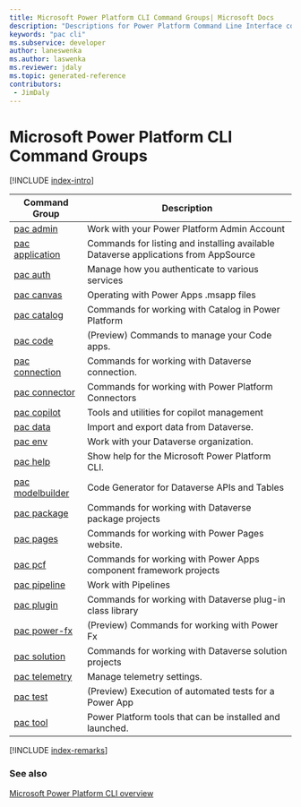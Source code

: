 ```yaml
---
title: Microsoft Power Platform CLI Command Groups| Microsoft Docs
description: "Descriptions for Power Platform Command Line Interface commands."
keywords: "pac cli"
ms.subservice: developer
author: laneswenka
ms.author: laswenka
ms.reviewer: jdaly
ms.topic: generated-reference
contributors: 
 - JimDaly
---
```

<!-- 
Do not edit this file. 
This file is generated by a program and any changes will be overwritten when this topic is re-generated.
Use the includes/index-intro.md or includes/index-remarks.md files to add additional content to this topic.
-->
# Microsoft Power Platform CLI Command Groups

[!INCLUDE [index-intro](includes/index-intro.md)]

|Command Group|Description|
|---------|---------|
|[pac admin](admin.md)|Work with your Power Platform Admin Account|
|[pac application](application.md)|Commands for listing and installing available Dataverse applications from AppSource|
|[pac auth](auth.md)|Manage how you authenticate to various services|
|[pac canvas](canvas.md)|Operating with Power Apps .msapp files|
|[pac catalog](catalog.md)|Commands for working with Catalog in Power Platform|
|[pac code](code.md)|(Preview) Commands to manage your Code apps.|
|[pac connection](connection.md)|Commands for working with Dataverse connection.|
|[pac connector](connector.md)|Commands for working with Power Platform Connectors|
|[pac copilot](copilot.md)|Tools and utilities for copilot management|
|[pac data](data.md)|Import and export data from Dataverse.|
|[pac env](env.md)|Work with your Dataverse organization.|
|[pac help](help.md)|Show help for the Microsoft Power Platform CLI.|
|[pac modelbuilder](modelbuilder.md)|Code Generator for Dataverse APIs and Tables|
|[pac package](package.md)|Commands for working with Dataverse package projects|
|[pac pages](pages.md)|Commands for working with Power Pages website.|
|[pac pcf](pcf.md)|Commands for working with Power Apps component framework projects|
|[pac pipeline](pipeline.md)|Work with Pipelines|
|[pac plugin](plugin.md)|Commands for working with Dataverse plug-in class library|
|[pac power-fx](power-fx.md)|(Preview) Commands for working with Power Fx|
|[pac solution](solution.md)|Commands for working with Dataverse solution projects|
|[pac telemetry](telemetry.md)|Manage telemetry settings.|
|[pac test](test.md)|(Preview) Execution of automated tests for a Power App|
|[pac tool](tool.md)|Power Platform tools that can be installed and launched.|


[!INCLUDE [index-remarks](includes/index-remarks.md)]

### See also

[Microsoft Power Platform CLI overview](../introduction.md)